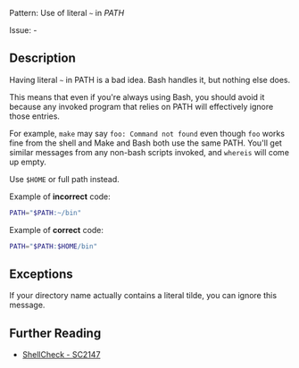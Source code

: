 Pattern: Use of literal `~` in _PATH_

Issue: -

## Description

Having literal `~` in PATH is a bad idea. Bash handles it, but nothing else does.

This means that even if you're always using Bash, you should avoid it because any invoked program that relies on PATH will effectively ignore those entries.

For example, `make` may say `foo: Command not found` even though `foo` works fine from the shell and Make and Bash both use the same PATH. You'll get similar messages from any non-bash scripts invoked, and `whereis` will come up empty.

Use `$HOME` or full path instead.

Example of **incorrect** code:

```sh
PATH="$PATH:~/bin"
```

Example of **correct** code:

```sh
PATH="$PATH:$HOME/bin"
```

## Exceptions

If your directory name actually contains a literal tilde, you can ignore this message.

## Further Reading

* [ShellCheck - SC2147](https://github.com/koalaman/shellcheck/wiki/SC2147)
